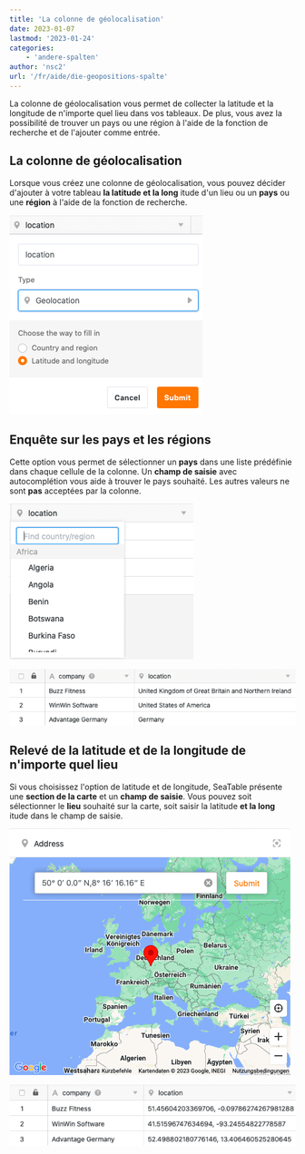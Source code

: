 ```yaml
---
title: 'La colonne de géolocalisation'
date: 2023-01-07
lastmod: '2023-01-24'
categories:
    - 'andere-spalten'
author: 'nsc2'
url: '/fr/aide/die-geopositions-spalte'
---
```


La colonne de géolocalisation vous permet de collecter la latitude et la longitude de n'importe quel lieu dans vos tableaux. De plus, vous avez la possibilité de trouver un pays ou une région à l'aide de la fonction de recherche et de l'ajouter comme entrée.

## La colonne de géolocalisation

Lorsque vous créez une colonne de géolocalisation, vous pouvez décider d'ajouter à votre tableau **la latitude et la long** itude d'un lieu ou un **pays** ou une **région** à l'aide de la fonction de recherche.

![Options de sélection lors de la création d'une colonne de géopositions](images/Optionen-beim-Erstellen-einer-Geopositionsspalte.png)

## Enquête sur les pays et les régions

Cette option vous permet de sélectionner un **pays** dans une liste prédéfinie dans chaque cellule de la colonne. Un **champ de saisie** avec autocomplétion vous aide à trouver le pays souhaité. Les autres valeurs ne sont **pas** acceptées par la colonne.

![Ajouter des pays ou des régions à l'aide de la fonction de recherche de la colonne Géolocalisation](images/Erhebung-von-Laendern.png)

![Exemple d'utilisation d'une colonne de géopositions](images/Beispiel-Geopositions-Spalte-1.png)

## Relevé de la latitude et de la longitude de n'importe quel lieu

Si vous choisissez l'option de latitude et de longitude, SeaTable présente une **section de la carte** et un **champ de saisie**. Vous pouvez soit sélectionner le **lieu** souhaité sur la carte, soit saisir la latitude **et la long** itude dans le champ de saisie.

![Ajouter un lieu en fonction de sa latitude et de sa longitude](images/Erhebung-von-Laengen-und-Breitengraden.png)

![Exemple d'utilisation d'une colonne de géopositions](images/Beispiel-2-Geopositionsspalte.png)
